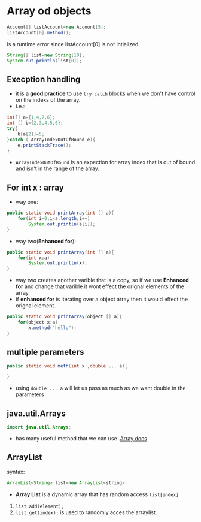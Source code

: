 # Array od objects
```java 
Account[] listAccount=new Account[5];
listAccount[0].method();
```
is a runtime error since listAccount[0] is not intialized

```java 
String[] list=new String[10];
System.out.println(list[0]);
```

## Execption handling
+ it is a __good practice__ to use `try catch` blocks when we don't have control on the indexs of the array.
+ i.e.:
```java
int[] a={1,4,7,6};
int [] b={2,3,4,5,6};
try{
    b[a[2]]=5;
}catch ( ArrayIndexOutOfBound e){
    e.printStackTrace();
}
```

+ `ArrayIndexOutOfBound` is an expection for array index that is out of bound and isn't in the range of the array.

## For int x : array
+ way one:
```java
public static void printArray(int [] a){
    for(int i=0;i<a.length;i++)
        System.out.println(a[i]);
}
```
+ way two(__Enhanced for__):
```java
public static void printArray(int [] a){
    for(int x:a)
        System.out.println(x);
}
```
+ way two creates another varible that is a copy, so if we use __Enhanced for__ and change that varible it wont effect the orignal elements of the array.
+ if __enhanced for__ is iterating over a object array then it would effect the orignal element.
```java
public static void printArray(object [] a){
    for(object x:a)
        x.method("hello");
}
```
## multiple parameters

```java
public static void meth(int x ,double ... a){

}
```
+ using `double ... a` will let us pass as much as we want double in the parameters

## java.util.Arrays
```java
import java.util.Arrays;
```
+ has many useful method that we can use .[Array docs](https://docs.oracle.com/javase/7/docs/api/java/util/Arrays.html)

## ArrayList
syntax:
```java
ArrayList<String> list=new ArrayList<string>;
```
+ __Array List__ is a dynamic array that has random access `list[index]` 

1. `list.add(element);`
2. `list.get(index);` is used to randomly acces the arraylist.